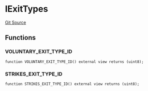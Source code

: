 # IExitTypes
[Git Source](https://github.com/lidofinance/community-staking-module/blob/3a4f57c9cf742468b087015f451ef8dce648f719/src/interfaces/IExitTypes.sol)


## Functions
### VOLUNTARY_EXIT_TYPE_ID


```solidity
function VOLUNTARY_EXIT_TYPE_ID() external view returns (uint8);
```

### STRIKES_EXIT_TYPE_ID


```solidity
function STRIKES_EXIT_TYPE_ID() external view returns (uint8);
```

